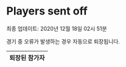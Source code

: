 # Players sent off
최종 업데이트: 2020년 12월 18일 02시 51분


경기 중 오류가 발생하는 경우 자동으로 퇴장됩니다.


| 퇴장된 참가자 |
|:---:|